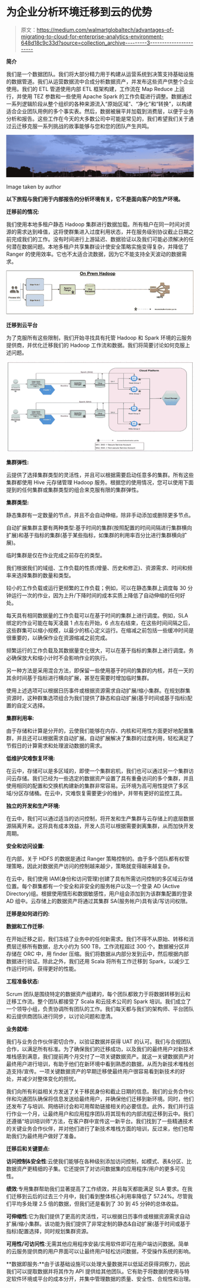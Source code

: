 # 为企业分析环境迁移到云的优势

> 原文：<https://medium.com/walmartglobaltech/advantages-of-migrating-to-cloud-for-enterprise-analytics-environment-648d18c9c33d?source=collection_archive---------3----------------------->

**简介**

我们是一个数据团队。我们将大部分精力用于构建从运营系统到决策支持基础设施的数据管道。我们从运营数据流中合成分析数据资产，并发布这些资产供整个企业使用。我们的 ETL 管道使用内部 ETL 框架构建，工作流在 Map Reduce 上运行，并使用 TEZ 参数和一些使用 Apache Spark 的工作负载进行调整。数据通过一系列逻辑阶段从整个组织的各种来源流入“原始区域”、“净化”和“转换”，以构建适合企业团队用例的多个事实表。然后，数据被展平并加载到消费层，以便于业务分析和报告。这些工作在今天的大多数公司中可能是常见的，我们希望我们关于通过云迁移克服一系列挑战的故事能够与您和您的团队产生共鸣。

![](img/c52df0312e513a80b1a57986ac9e8401.png)

Image taken by author

**以下旅程与我们用于内部报告的分析环境有关，它不是面向客户的生产环境。**

**迁移前的情况:**

我们使用本地多租户静态 Hadoop 集群进行数据加载。所有租户在同一时间对资源的需求达到峰值，这将使群集进入过度利用状态，并在服务级别协议截止日期之前完成我们的工作。没有时间进行上游延迟、数据验证以及我们可能必须解决的任何潜在数据问题。本地多租户共享集群设计使安全策略实施变得复杂，并降低了 Ranger 的使用效率。它也不太适合流数据，因为它不能支持全天波动的数据需求。

![](img/7ee5448cb357173b660f7e65c5f83a24.png)

**迁移到云平台**

为了克服所有这些限制，我们开始寻找具有托管 Hadoop 和 Spark 环境的云服务提供商，并优化迁移我们的 Hadoop 工作流和数据。我们将简要讨论如何克服上述问题。

![](img/1bb7a3c24a9fdfeb30a7a996e13d8fec.png)

**集群弹性:**

云提供了选择集群类型的灵活性，并且可以根据需要启动任意多的集群。所有这些集群都使用 Hive 元存储管理 Hadoop 服务。根据您的使用情况，您可以使用下面提到的任何集群或集群类型的组合来克服有限的集群弹性。

**集群类型:**

静态集群有一定数量的节点，并且不会自动伸缩，除非手动添加或删除更多节点。

自动扩展集群主要有两种类型:基于时间的集群(按照配置的时间间隔进行集群横向扩展)和基于指标的集群(基于某些指标，如集群的利用率百分比进行集群横向扩展)。

临时集群是仅在作业完成之前存在的类型。

我们根据我们的域组、工作负载的性质(增量、历史和修正)、资源需求、时间和频率来选择集群的数量和类型。

较小的工作负载或运行更频繁的工作负载；例如，可以在静态集群上调度每 30 分钟运行一次的作业，因为上升/下降时间的成本实质上降低了自动伸缩的任何好处。

每天具有相同数据量的工作负载可以在基于时间的集群上进行调度。例如，SLA 绑定的作业可能在每天凌晨 1 点左右开始，6 点左右结束，在这些时间间隔之后，这些群集可以缩小规模，以最少的核心定义运行。在缩减之前包括一些缓冲时间是很重要的，以确保作业在资源缩减之前完成。

频繁运行的工作负载及其数据量变化很大，可以在基于指标的集群上进行调度。务必确保放大和缩小计时不会影响作业的执行。

另一种方法是采用混合方法，即保留一些使用基于时间的集群的内核，并在一天的其余时间基于指标进行横向扩展，甚至在需要时增加临时集群。

使用上述选项可以根据日历事件或根据资源需求自动扩展/缩小集群。在规划群集资源时，这种群集选项组合为我们提供了静态和自动扩展(基于时间或基于指标)配置的自定义选择。

**集群利用率:**

由于存储和计算是分开的，云使我们能够在内存、内核和可用性方面更好地配置集群，并且还可以根据需求自动扩展。自动扩展解决了集群的过度利用，轻松满足了节假日的计算需求和处理波动数据的需求。

**低维护灾难恢复环境:**

在云中，存储可以是多区域的，即使一个集群宕机，我们也可以通过另一个集群访问云存储。我们已经为一些选定的数据资产设置了具有重叠访问的多个集群，并且使用相同的配置和交换机构建新的集群非常容易。云环境为高可用性提供了多区域/分区存储桶。在云中，灾难恢复需要更少的维护，并带有更好的监控工具。

**独立的开发和生产环境:**

在云中，我们可以通过适当的访问控制，将开发和生产集群与云存储上的底层数据源隔离开来。这将具有成本效益，开发人员可以根据需要剥离集群，从而加快开发周期。

**安全和访问设置:**

在内部，关于 HDFS 的数据是通过 Ranger 策略控制的。由于多个团队都有权管理策略，因此对数据资产访问的控制越来越少，策略就变得越来越复杂。

在云中，我们使用 IAM(身份和访问管理)创建了具有所需访问控制的多区域云存储位置。每个群集都有一个安全和非安全的服务帐户以及一个登录 AD (Active Directory)组。根据使用情形和数据敏感性，用户组会添加到为该群集配置的登录 AD 组中。云存储上的数据资产将通过其集群 SA(服务帐户)具有读/写访问权限。

**迁移是如何进行的:**

**数据和工作迁移:**

在开始迁移之前，我们冻结了业务中的任何新需求。我们不得不从原始、转移和消费层迁移所有数据，总大小约为 500 TB，工作流程超过 300 个。数据被分区并存储在 ORC 中，用 finder 压缩。我们将数据从内部分发到云中，然后根据内部数据进行验证。除此之外，我们还用 Scala 将所有工作迁移到 Spark，以减少工作运行时间，获得更好的性能。

**工程准备状态:**

Scrum 团队是围绕特定的数据资产组建的，每个团队都致力于将数据转移到云和迁移工作流。整个团队都接受了 Scala 和云技术公司的 Spark 培训。我们成立了一个领导小组，负责协调所有团队的工作。我们每天都与我们的架构师、平台团队和云提供商团队进行同步，以讨论问题和澄清。

**业务就绪:**

我们与业务合作伙伴密切合作，以验证数据并获得 UAT 的认可。我们与合规团队合作，以满足所有标准。为了确保我们的迁移成功，以及我们的最终用户对新技术堆栈感到满意，我们提前两个月交付了一项关键数据资产。就这一关键数据资产对最终用户进行培训，有助于他们在新环境中看到熟悉的数据，从而为新技术堆栈创造支持/宣传。一项关键数据资产的早期迁移使最终用户很容易看到新技术的好处，并减少对整体变化的担忧。

我们向所有利益相关方发送了关于移民身份和截止日期的信息。我们的业务合作伙伴和沟通团队确保将信息发送给最终用户，并确保他们迁移到新环境。同时，他们还发布了与培训、网络研讨会和可用帮助链接相关的必要信息。此外，我们并行运行作业一个月，让最终用户和应用程序团队将其现有的内部流程迁移到云中。我们还遵循“培训培训师”方法，在客户群中宣传这一新平台。我们找到了一些精通技术的关键业务合作伙伴，并对他们进行了新技术堆栈方面的培训，反过来，他们也帮助我们为最终用户做好了准备。

**迁移后和关键要点:**

**访问控制&安全性**:云使我们能够在各种级别添加访问控制，如模式、表&分区、比数据资产更精细的子集。它还提供了对访问数据集的应用程序/用户的更多可见性。

**绩效**:专用集群帮助我们显著提高了工作绩效，并且每天都能满足 SLA 要求。在我们迁移到云后的过去三个月中，我们看到整体核心利用率降低了 57.24%。尽管我们平均多处理 2.5 倍的数据，但我们还是看到了 30 到 45 分钟的总体收益。

**可伸缩性**:它为我们提供了更高的灵活性，可以根据日历事件或根据资源需求自动扩展/缩小集群。该功能为我们提供了非常定制的静态&自动扩展(基于时间或基于指标)配置选择，同时规划集群资源。

**可用性/可访问性**:无需其他应用程序安装/实用软件即可在用户端访问数据。简单的云服务提供商的用户界面可以让最终用户轻松访问数据，不受操作系统的影响。

**数据即服务:**由于该基础设施可以处理大量数据并以低延迟获得洞察力，因此我们可以提取数据并将其作为 API 提供给其他团队。它有助于将数据的使用与特定软件环境或平台的成本分开，并集中管理数据的质量、安全性、合规性和治理。